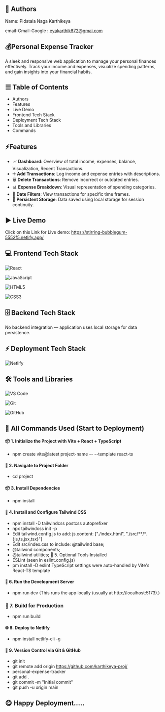 ## 👥 Authors 
Name: Pidatala Naga Karthikeya 

email-Gmail-Google : eyakarthik872@gmai.com

##



## 💰Personal Expense Tracker
A sleek and responsive web application to manage your personal finances effectively. Track your income and expenses, visualize spending patterns, and gain insights into your financial habits.
## ☰ Table of Contents
* Authors
* Features 
* Live Demo
* Frontend Tech Stack
* Deployment Tech Stack
* Tools and Libraries
* Commands
 ##
## ⚡Features
- 📈 **Dashboard**: Overview of total income, expenses, balance, Visualization, Recent Transactions.
- ➕ **Add Transactions**: Log income and expense entries with descriptions.
- 🗑️ **Delete Transactions**: Remove incorrect or outdated entries.
- 📊 **Expense Breakdown**: Visual representation of spending categories.
- 📅 **Date Filters**: View transactions for specific time frames.
- 💾 **Persistent Storage**: Data saved using local storage for session continuity.
##
## ▶ Live Demo
Click on this Link for Live demo: https://stirring-bubblegum-5552f5.netlify.app/

##
## 💻 Frontend Tech Stack
![React](https://img.shields.io/badge/React-20232A?style=for-the-badge&logo=react&logoColor=61DAFB)

![JavaScript](https://img.shields.io/badge/JavaScript-F7DF1E?style=for-the-badge&logo=javascript&logoColor=black)

![HTML5](https://img.shields.io/badge/HTML5-E34F26?style=for-the-badge&logo=html5&logoColor=white)

![CSS3](https://img.shields.io/badge/CSS3-1572B6?style=for-the-badge&logo=css3&logoColor=white)
##
## 🗄️ Backend Tech Stack
No backend integration — application uses local storage for data persistence.
##
## ⚡ Deployment Tech Stack
![Netlify](https://img.shields.io/badge/Netlify-00C7B7?style=for-the-badge&logo=netlify&logoColor=white)
##
## 🛠 Tools and Libraries
![VS Code](https://img.shields.io/badge/VS%20Code-007ACC?style=for-the-badge&logo=visual-studio-code&logoColor=white)

![Git](https://img.shields.io/badge/Git-F05032?style=for-the-badge&logo=git&logoColor=white)

![GitHub](https://img.shields.io/badge/GitHub-100000?style=for-the-badge&logo=github&logoColor=white)
##
## 📌 All Commands Used (Start to Deployment)
####  📦 1. Initialize the Project with Vite + React + TypeScript
  * npm create vite@latest project-name -- --template react-ts
#### 📁 2. Navigate to Project Folder
  * cd project
#### 📦 3. Install Dependencies
  * npm install
#### 🎨 4. Install and Configure Tailwind CSS
  * npm install -D tailwindcss postcss autoprefixer
  * npx tailwindcss init -p
  * Edit tailwind.config.js to add: js.content: ["./index.html", "./src/**/*.{js,ts,jsx,tsx}"]
  * Edit src/index.css to include: @tailwind base;
  * @tailwind components;
  * @tailwind utilities;
🧹 5. Optional Tools Installed
* ESLint (seen in eslint.config.js)
* pm install -D eslint
TypeScript settings were auto-handled by Vite's React-TS template

#### 🧪 6. Run the Development Server

* npm run dev 
(This runs the app locally (usually at http://localhost:5173).)
### 🚀 7. Build for Production
* npm run build

#### 🌐 8. Deploy to Netlify
* npm install netlify-cli -g
#### 🔁 9. Version Control via Git & GitHub

* git init
* git remote add origin https://github.com/karthikeya-proj/
* personal-expense-tracker
* git add .
* git commit -m "Initial commit"
* git push -u origin main
###

## 😋  Happy Deployment.....
